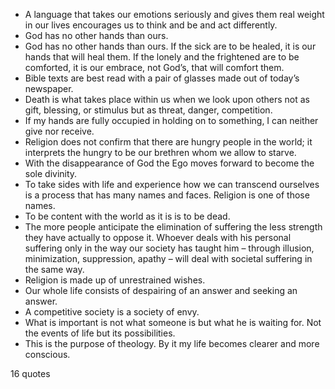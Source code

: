  - A language that takes our emotions seriously and gives them real weight in our lives encourages us to think and be and act differently.
 - God has no other hands than ours.
 - God has no other hands than ours. If the sick are to be healed, it is our hands that will heal them. If the lonely and the frightened are to be comforted, it is our embrace, not God’s, that will comfort them.
 - Bible texts are best read with a pair of glasses made out of today’s newspaper.
 - Death is what takes place within us when we look upon others not as gift, blessing, or stimulus but as threat, danger, competition.
 - If my hands are fully occupied in holding on to something, I can neither give nor receive.
 - Religion does not confirm that there are hungry people in the world; it interprets the hungry to be our brethren whom we allow to starve.
 - With the disappearance of God the Ego moves forward to become the sole divinity.
 - To take sides with life and experience how we can transcend ourselves is a process that has many names and faces. Religion is one of those names.
 - To be content with the world as it is is to be dead.
 - The more people anticipate the elimination of suffering the less strength they have actually to oppose it. Whoever deals with his personal suffering only in the way our society has taught him – through illusion, minimization, suppression, apathy – will deal with societal suffering in the same way.
 - Religion is made up of unrestrained wishes.
 - Our whole life consists of despairing of an answer and seeking an answer.
 - A competitive society is a society of envy.
 - What is important is not what someone is but what he is waiting for. Not the events of life but its possibilities.
 - This is the purpose of theology. By it my life becomes clearer and more conscious.

16 quotes